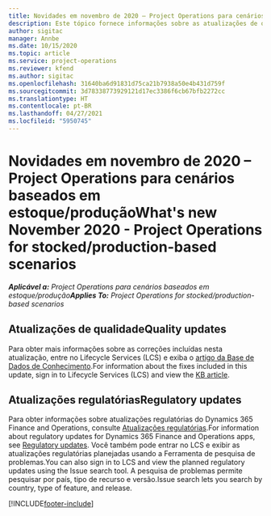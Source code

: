 ```yaml
---
title: Novidades em novembro de 2020 – Project Operations para cenários baseados em estoque/produção
description: Este tópico fornece informações sobre as atualizações de qualidade disponíveis na versão de novembro de 2020 do Project Operations para cenários baseados em estoque/produção.
author: sigitac
manager: Annbe
ms.date: 10/15/2020
ms.topic: article
ms.service: project-operations
ms.reviewer: kfend
ms.author: sigitac
ms.openlocfilehash: 31640ba6d91831d75ca21b7938a50e4b431d759f
ms.sourcegitcommit: 3d78338773929121d17ec3386f6cb67bfb2272cc
ms.translationtype: HT
ms.contentlocale: pt-BR
ms.lasthandoff: 04/27/2021
ms.locfileid: "5950745"
---
```

# <a name="whats-new-november-2020---project-operations-for-stockedproduction-based-scenarios"></a><span data-ttu-id="bd4f3-103">Novidades em novembro de 2020 – Project Operations para cenários baseados em estoque/produção</span><span class="sxs-lookup"><span data-stu-id="bd4f3-103">What's new November 2020 - Project Operations for stocked/production-based scenarios</span></span>

<span data-ttu-id="bd4f3-104">_**Aplicável a:** Project Operations para cenários baseados em estoque/produção_</span><span class="sxs-lookup"><span data-stu-id="bd4f3-104">_**Applies To:** Project Operations for stocked/production-based scenarios_</span></span>

## <a name="quality-updates"></a><span data-ttu-id="bd4f3-105">Atualizações de qualidade</span><span class="sxs-lookup"><span data-stu-id="bd4f3-105">Quality updates</span></span>

<span data-ttu-id="bd4f3-106">Para obter mais informações sobre as correções incluídas nesta atualização, entre no Lifecycle Services (LCS) e exiba o [artigo da Base de Dados de Conhecimento](https://fix.lcs.dynamics.com/Issue/Details?bugId=488609&amp;dbType=3&amp;qc=8251e8e1d5e2386de850599926c1adc3fec8e2ba25308036d22cdfe0a1c28fc7).</span><span class="sxs-lookup"><span data-stu-id="bd4f3-106">For information about the fixes included in this update, sign in to Lifecycle Services (LCS) and view the [KB article](https://fix.lcs.dynamics.com/Issue/Details?bugId=488609&amp;dbType=3&amp;qc=8251e8e1d5e2386de850599926c1adc3fec8e2ba25308036d22cdfe0a1c28fc7).</span></span>

## <a name="regulatory-updates"></a><span data-ttu-id="bd4f3-107">Atualizações regulatórias</span><span class="sxs-lookup"><span data-stu-id="bd4f3-107">Regulatory updates</span></span>

<span data-ttu-id="bd4f3-108">Para obter informações sobre atualizações regulatórias do Dynamics 365 Finance and Operations, consulte [Atualizações regulatórias](/dynamics365/finance/localizations/regulatory-updates).</span><span class="sxs-lookup"><span data-stu-id="bd4f3-108">For information about regulatory updates for Dynamics 365 Finance and Operations apps, see [Regulatory updates](/dynamics365/finance/localizations/regulatory-updates).</span></span> <span data-ttu-id="bd4f3-109">Você também pode entrar no LCS e exibir as atualizações regulatórias planejadas usando a Ferramenta de pesquisa de problemas.</span><span class="sxs-lookup"><span data-stu-id="bd4f3-109">You can also sign in to LCS and view the planned regulatory updates using the Issue search tool.</span></span> <span data-ttu-id="bd4f3-110">A pesquisa de problemas permite pesquisar por país, tipo de recurso e versão.</span><span class="sxs-lookup"><span data-stu-id="bd4f3-110">Issue search lets you search by country, type of feature, and release.</span></span>


[!INCLUDE[footer-include](../../includes/footer-banner.md)]